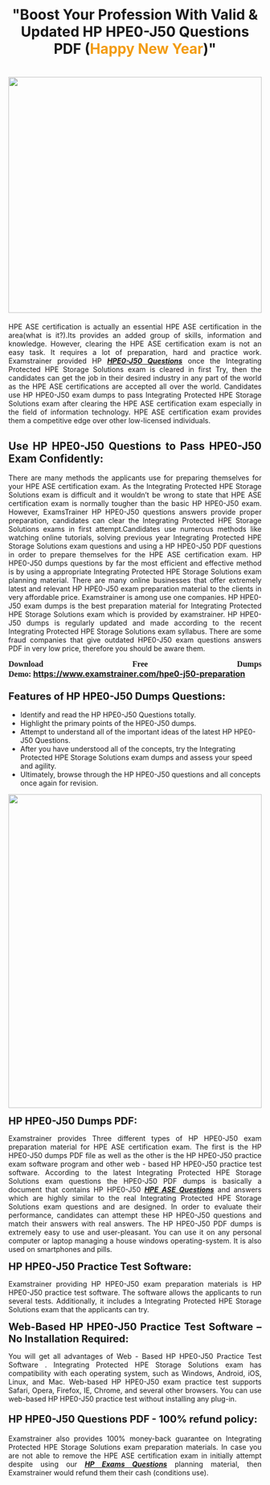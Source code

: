 <h1 style="text-align: center;"><strong>"Boost Your Profession With Valid & Updated HP HPE0-J50 Questions PDF (<span style="color:#f39c12;">Happy New Year</span>)"</strong></h1>

<h1><strong><a href="https://www.examstrainer.com/hpe0-j50-preparation"><img alt="" src="https://lh3.googleusercontent.com/pw/ACtC-3f8c-slHvsLmpoocRcSJ18CXwyuRuDgfxOBXx4IdSHEzjzfh_xOgpUBjgAAY02t4nrCZtN09VK0W3n2neEBZCEPjO0q0DqiUEWHT2FAznA-KvTY27ZQYN7h16PdyGeKKF-LX8DxtBlN22QRufsFJCN3=w1366-h541-no?authuser=0" style="width: 100%; height: 470px;" /></a></strong></h1>

<p style="text-align: justify;">HPE ASE certification is actually an essential HPE ASE certification in the area(what is it?).Its provides an added group of skills, information and knowledge. However, clearing the HPE ASE certification exam is not an easy task. It requires a lot of preparation, hard and practice work. Examstrainer provided HP <em><a href="https://www.examstrainer.com/hpe0-j50-preparation"><strong>HPE0-J50 Questions</strong></a></em> once the Integrating Protected HPE Storage Solutions exam is cleared in first Try, then the candidates can get the job in their desired industry in any part of the world as the HPE ASE certifications are accepted all over the world. Candidates use HP HPE0-J50 exam dumps to pass Integrating Protected HPE Storage Solutions exam after clearing the HPE ASE certification exam especially in the field of information technology. HPE ASE certification exam provides them a competitive edge over other low-licensed individuals.</p>

<h2 style="text-align: justify;"><strong>Use HP HPE0-J50 Questions to Pass HPE0-J50 Exam Confidently:</strong></h2>

<p style="text-align: justify;">There are many methods the applicants use for preparing themselves for your HPE ASE certification exam. As the Integrating Protected HPE Storage Solutions exam is difficult and it wouldn’t be wrong to state that HPE ASE certification exam is normally tougher than the basic HP HPE0-J50 exam. However, ExamsTrainer HP HPE0-J50 questions answers provide proper preparation, candidates can clear the Integrating Protected HPE Storage Solutions exams in first attempt.Candidates use numerous methods like watching online tutorials, solving previous year Integrating Protected HPE Storage Solutions exam questions and using a HP HPE0-J50 PDF questions in order to prepare themselves for the HPE ASE certification exam. HP HPE0-J50 dumps questions by far the most efficient and effective method is by using a appropriate Integrating Protected HPE Storage Solutions exam planning material. There are many online businesses that offer extremely latest and relevant HP HPE0-J50 exam preparation material to the clients in very affordable price. Examstrainer is among use one companies. HP HPE0-J50 exam dumps is the best preparation material for Integrating Protected HPE Storage Solutions exam which is provided by examstrainer. HP HPE0-J50 dumps is regularly updated and made according to the recent Integrating Protected HPE Storage Solutions exam syllabus. There are some fraud companies that give outdated HPE0-J50 exam questions answers PDF in very low price, therefore you should be aware them.</p>

<p style="text-align: justify;"><span style="font-family:Georgia,serif;"><strong><span style="font-size:16px;">Download Free Dumps Demo:</span></strong></span> <span style="font-size:16px;"><strong><a href="https://www.examstrainer.com/hpe0-j50-preparation">https://www.examstrainer.com/hpe0-j50-preparation</a></strong></span></p>

<h3 style="text-align: justify;"><strong><span style="font-size:20px;">Features of HP HPE0-J50 Dumps Questions:</span></strong></h3>

<ul>
	<li>Identify and read the HP HPE0-J50 Questions totally.</li>
	<li>Highlight the primary points of the HPE0-J50 dumps.</li>
	<li>Attempt to understand all of the important ideas of the latest HP HPE0-J50 Questions.</li>
	<li>After you have understood all of the concepts, try the Integrating Protected HPE Storage Solutions exam dumps and assess your speed and agility.</li>
	<li>Ultimately, browse through the HP HPE0-J50 questions and all concepts once again for revision.</li>
</ul>

<p><a href="https://www.examstrainer.com/hpe0-j50-preparation"><img alt="" src="https://lh3.googleusercontent.com/pw/ACtC-3ezCEF0r6u2Mfsfmp61DHhiBV--kUORYOpMt_EuCldDvaFhocN_tW5h4hIrS5ewvlPnhQT1G8v9eKnTfnGecuYfFSnva5ahrORvItbZoywSh4viAT-QA4TWg0vWEktniNu-OvYBuh9OzoTeWdLYmpjS=w622-h625-no?authuser=0" style="width: 100%; height: 625px;" /></a></p>

<p><strong><span style="font-size:20px;">HP HPE0-J50 Dumps PDF:</span></strong></p>

<p style="text-align: justify;">Examstrainer provides Three different types of HP HPE0-J50 exam preparation material for HPE ASE certification exam. The first is the HP HPE0-J50 dumps PDF file as well as the other is the HP HPE0-J50 practice exam software program and other web - based HP HPE0-J50 practice test software. According to the latest Integrating Protected HPE Storage Solutions exam questions the HPE0-J50 PDF dumps is basically a document that contains HP HPE0-J50 <em><a href="https://www.examstrainer.com/hpe-ase-exam-questions"><strong>HPE ASE Questions</strong></a></em> and answers which are highly similar to the real Integrating Protected HPE Storage Solutions exam questions and are designed. In order to evaluate their performance, candidates can attempt these HP HPE0-J50 questions and match their answers with real answers. The HP HPE0-J50 PDF dumps is extremely easy to use and user-pleasant. You can use it on any personal computer or laptop managing a house windows operating-system. It is also used on smartphones and pills.</p>

<p style="text-align: justify;"><strong><span style="font-size:20px;">HP HPE0-J50 Practice Test Software:</span></strong></p>

<p style="text-align: justify;">Examstrainer providing HP HPE0-J50 exam preparation materials is HP HPE0-J50 practice test software. The software allows the applicants to run several tests. Additionally, it includes a Integrating Protected HPE Storage Solutions exam that the applicants can try.</p>

<p style="text-align: justify;"><strong><span style="font-size:20px;">Web-Based HP HPE0-J50 Practice Test Software – No Installation Required:</span></strong></p>

<p style="text-align: justify;">You will get all advantages of Web - Based HP HPE0-J50 Practice Test Software . Integrating Protected HPE Storage Solutions exam has compatibility with each operating system, such as Windows, Android, iOS, Linux, and Mac. Web-based HP HPE0-J50 exam practice test supports Safari, Opera, Firefox, IE, Chrome, and several other browsers. You can use web-based HP HPE0-J50 practice test without installing any plug-in.</p>

<h4 style="text-align: justify;"><strong><span style="font-size:20px;">HP HPE0-J50 Questions PDF - 100% refund policy:</span></strong></h4>

<p style="text-align: justify;">Examstrainer also provides 100% money-back guarantee on Integrating Protected HPE Storage Solutions exam preparation materials. In case you are not able to remove the HPE ASE certification exam in initially attempt despite using our <em><a href="https://www.examstrainer.com/hp-exams"><strong>HP Exams Questions</strong></a></em> planning material, then Examstrainer would refund them their cash (conditions use).</p>
